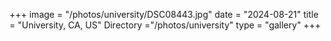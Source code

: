 +++
image = "/photos/university/DSC08443.jpg"
date = "2024-08-21"
title = "University, CA, US"
Directory ="/photos/university"
type = "gallery"
+++
